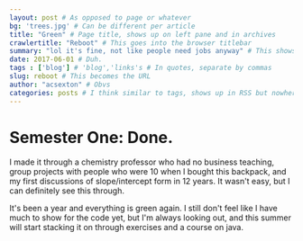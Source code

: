 ```yaml
---
layout: post # As opposed to page or whatever
bg: 'trees.jpg' # Can be different per article
title: "Green" # Page title, shows up on left pane and in archives
crawlertitle: "Reboot" # This goes into the browser titlebar
summary: "lol it's fine, not like people need jobs anyway" # This shows up on the left frame and on things like facebook posts
date: 2017-06-01 # Duh.
tags : ['blog'] # 'blog','links's # In quotes, separate by commas
slug: reboot # This becomes the URL
author: "acsexton" # Obvs
categories: posts # I think similar to tags, shows up in RSS but nowhere else?
---
```



# Semester One: Done.

I made it through a chemistry professor who had no business teaching, group projects with people who were 10 when I bought this backpack, and my first discussions of slope/intercept form in 12 years.
It wasn't easy, but I can definitely see this through.

It's been a year and everything is green again. I still don't feel like I have much to show for the code yet, but I'm always looking out, and this summer will start stacking it on through exercises and a course on java.
